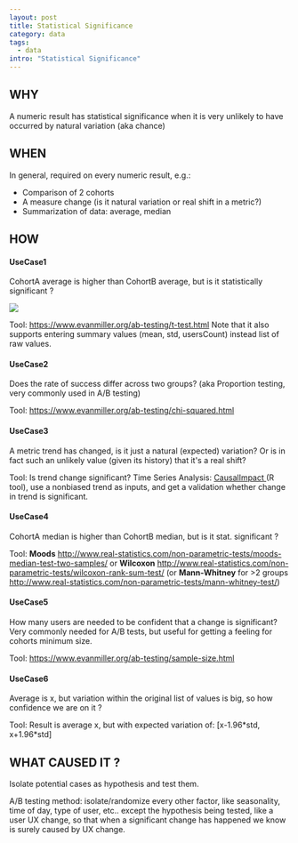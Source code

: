 ```yaml
---
layout: post
title: Statistical Significance
category: data
tags:
  - data
intro: "Statistical Significance"
---
```


## WHY

A numeric result has statistical significance when it is very unlikely to have occurred by natural variation (aka chance)

## WHEN

In general, required on every numeric result, e.g.:

-   Comparison of 2 cohorts
-   A measure change (is it natural variation or real shift in a metric?)
-   Summarization of data: average, median

## HOW

#### UseCase1

CohortA average is higher than CohortB average, but is it statistically significant ?

![](https://cdn-images-1.medium.com/max/1200/1*i5sfOjTv2Id4oNVSKmO66A.png)

Tool: <https://www.evanmiller.org/ab-testing/t-test.html> Note that it also supports entering summary values (mean, std, usersCount) instead list of raw values.

#### UseCase2

Does the rate of success differ across two groups? (aka Proportion testing, very commonly used in A/B testing)

Tool: <https://www.evanmiller.org/ab-testing/chi-squared.html>

#### UseCase3

A metric trend has changed, is it just a natural (expected) variation? Or is in fact such an unlikely value (given its history) that it's a real shift?

Tool: Is trend change significant? Time Series Analysis: [CausalImpact ](https://google.github.io/CausalImpact/CausalImpact.html)(R tool), use a nonbiased trend as inputs, and get a validation whether change in trend is significant.

#### UseCase4

CohortA median is higher than CohortB median, but is it stat. significant ?

Tool: **Moods** http://www.real-statistics.com/non-parametric-tests/moods-median-test-two-samples/ or **Wilcoxon** http://www.real-statistics.com/non-parametric-tests/wilcoxon-rank-sum-test/ (or **Mann-Whitney** for >2 groups http://www.real-statistics.com/non-parametric-tests/mann-whitney-test/) 

#### UseCase5

How many users are needed to be confident that a change is significant? Very commonly needed for A/B tests, but useful for getting a feeling for cohorts minimum size.

Tool: <https://www.evanmiller.org/ab-testing/sample-size.html>

#### UseCase6

Average is x, but variation within the original list of values is big, so how confidence we are on it ?

Tool: Result is average x, but with expected variation of: [x-1.96\*std, x+1.96\*std]

## WHAT CAUSED IT ?

Isolate potential cases as hypothesis and test them.

A/B testing method: isolate/randomize every other factor, like seasonality, time of day, type of user, etc.. except the hypothesis being tested, like a user UX change, so that when a significant change has happened we know is surely caused by UX change.